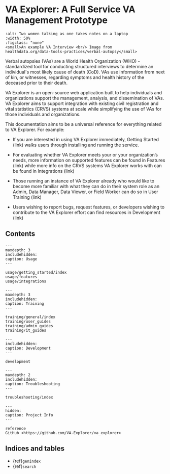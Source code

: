 # VA Explorer: A Full Service VA Management Prototype

```{figure} _static/img/va-interview.jpg
:alt: Two women talking as one takes notes on a laptop
:width: 50%
:figclass: "none"
<small>An example VA Interview <br/> Image from 
healthdata.org/data-tools-practices/verbal-autopsy</small>
```

Verbal autopsies (VAs) are a World Health Organization (WHO) -standardized tool
for conducting structured interviews to determine an individual's most likely
cause of death (CoD). VAs use information from next of kin, or witnesses,
regarding symptoms and health history of the deceased prior to their death.

VA Explorer is an open-source web application built to help individuals and
organizations support the management, analysis, and dissemination of VAs. VA
Explorer aims to support integration with existing civil registration and
vital statistics (CRVS) systems at scale while simplifying the use of VAs for
those individuals and organizations.

This documentation aims to be a universal reference for everything related to VA Explorer. For example:
- If you are interested in using VA Explorer immediately, Getting Started (link) walks users through installing and running the service.

- For evaluating whether VA Explorer meets your or your organization’s needs, more information on supported features can be found in Features (link) while more info on the CRVS systems VA Explorer works with can be found in Integrations (link)

- Those running an instance of VA Explorer already who would like to become more familiar with what they can do in their system role as an Admin, Data Manager, Data Viewer, or Field Worker can do so in User Training (link)

- Users wishing to report bugs, request features, or developers wishing to contribute to the VA Explorer effort can find resources in Development (link)


## Contents

```{toctree}
---
maxdepth: 3
includehidden:
caption: Usage
---

usage/getting_started/index
usage/features
usage/integrations
```

```{toctree}
---
maxdepth: 3
includehidden:
caption: Training
---

training/general/index
training/user_guides
training/admin_guides
training/it_guides
```

```{toctree}
---
includehidden:
caption: Development
---

development
```

```{toctree}
---
maxdepth: 2
includehidden:
caption: Troubleshooting
---

troubleshooting/index
```

```{toctree}
---
hidden:
caption: Project Info
---

reference
GitHub <https://github.com/VA-Explorer/va_explorer>
```

## Indices and tables

- {ref}`genindex`
- {ref}`search`
